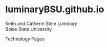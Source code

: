 # luminaryBSU.github.io

Keith and Catherin Stein Luminary  
Boise State University

Technology Pages
